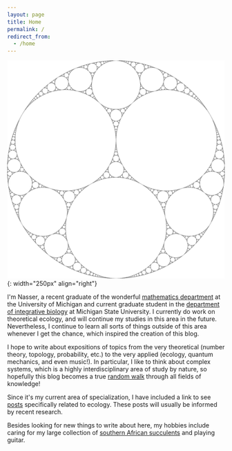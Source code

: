 ```yaml
---
layout: page
title: Home
permalink: /
redirect_from:
  - /home
---
```

<link href="https://fonts.googleapis.com/css2?family=Amiri&display=swap" rel="stylesheet">

<!-- Global site tag (gtag.js) - Google Analytics -->
<script async src="https://www.googletagmanager.com/gtag/js?id=G-KZSCV3DM1T"></script>
<script>
  window.dataLayer = window.dataLayer || [];
  function gtag(){dataLayer.push(arguments);}
  gtag('js', new Date());

  gtag('config', 'G-KZSCV3DM1T');
</script>

![about](/Images/about.JPG){: width="250px" align="right"}

I'm Nasser, a recent graduate of the wonderful [mathematics department](https://lsa.umich.edu/math) at  the University of Michigan and current graduate student in the [department of integrative biology](https://integrativebiology.natsci.msu.edu/) at Michigan State University. I currently do work on theoretical ecology, and will continue my studies in this area in the future. Nevertheless, I continue to learn all sorts of things outside of this area whenever I get the chance, which inspired the creation of this blog.


I hope to write about expositions of topics from the very theoretical (number theory, topology, probability, etc.) to the very applied (ecology, quantum mechanics, and even music!). In particular, I like to think about complex systems, which is a highly interdisciplinary area of study by nature, so hopefully this blog becomes a true [random walk](https://en.wikipedia.org/wiki/Random_walk) through all fields of knowledge!

Since it's my current area of specialization, I have included a link to see [posts](https://mohammnas.github.io/randomwalks/blog-ecology/) specifically related to ecology. These posts will usually be informed by recent research.

Besides looking for new things to write about here, my hobbies include caring for my large collection of [southern African succulents](https://en.wikipedia.org/wiki/Aizoaceae) and playing guitar.
